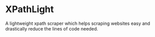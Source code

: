 # XPathLight
A lightweight xpath scraper which helps scraping websites easy and drastically reduce the lines of code needed.
